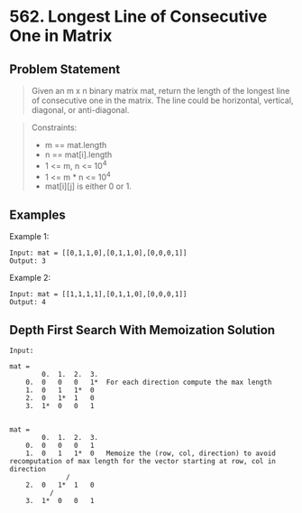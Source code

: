 # 562. Longest Line of Consecutive One in Matrix

## Problem Statement

> Given an m x n binary matrix mat, return the length of the longest line of consecutive one in the matrix.
> The line could be horizontal, vertical, diagonal, or anti-diagonal.

> Constraints:
>
> - m == mat.length
> - n == mat[i].length
> - 1 <= m, n <= 10<sup>4</sup>
> - 1 <= m \* n <= 10<sup>4</sup>
> - mat[i][j] is either 0 or 1.

## Examples

Example 1:

```
Input: mat = [[0,1,1,0],[0,1,1,0],[0,0,0,1]]
Output: 3
```

Example 2:

```
Input: mat = [[1,1,1,1],[0,1,1,0],[0,0,0,1]]
Output: 4
```

## Depth First Search With Memoization Solution

```
Input:

mat =
        0.  1.  2.  3.
    0.  0   0   0   1*  For each direction compute the max length
    1.  0   1   1*  0
    2.  0   1*  1   0
    3.  1*  0   0   1


mat =
        0.  1.  2.  3.
    0.  0   0   0   1
    1.  0   1   1*  0   Memoize the (row, col, direction) to avoid recomputation of max length for the vector starting at row, col in direction
              /
    2.  0   1*  1   0
          /
    3.  1*  0   0   1

```
